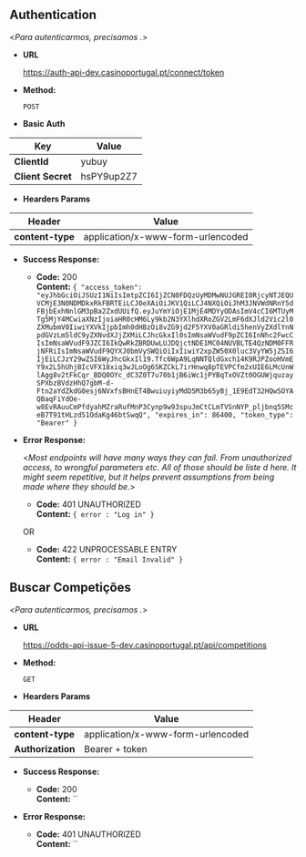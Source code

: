 **Authentication**
----
  <_Para autenticarmos, precisamos ._>

* **URL**

  https://auth-api-dev.casinoportugal.pt/connect/token

* **Method:**
  
  `POST` 
* **Basic Auth**
  
| Key | Value |
| --- | --- |
| **ClientId** | yubuy |
| **Client Secret** | hsPY9up2Z7 |

* **Hearders Params**

| Header | Value |
| --- | --- |
| **content-type** | application/x-www-form-urlencoded |

* **Success Response:**

  * **Code:** 200 <br />
    **Content:** `{
    "access_token": "eyJhbGciOiJSUzI1NiIsImtpZCI6IjZCN0FDQzUyMDMwNUJGREI0RjcyNTJEQUVCMjE3N0NDMDkxRkFBRTEiLCJ0eXAiOiJKV1QiLCJ4NXQiOiJhM3JNVWdNRnY5dFBjbExhNnlGM3pBa2ZxdUUifQ.eyJuYmYiOjE1MjE4MDYyODAsImV4cCI6MTUyMTg5MjY4MCwiaXNzIjoiaHR0cHM6Ly9kb2N3YXlhdXRoZGV2LmF6dXJld2Vic2l0ZXMubmV0IiwiYXVkIjpbImh0dHBzOi8vZG9jd2F5YXV0aGRldi5henVyZXdlYnNpdGVzLm5ldC9yZXNvdXJjZXMiLCJhcGkxIl0sImNsaWVudF9pZCI6InNhc2FwcCIsImNsaWVudF9JZCI6IkQwRkZBRDUwLUJDQjctNDE1MC04NUVBLTE4QzNDM0FFRjNFRiIsImNsaWVudF9QYXJ0bmVySWQiOiIxIiwiY2xpZW50X0luc3VyYW5jZSI6IjEiLCJzY29wZSI6WyJhcGkxIl19.Tfc6WpA9LqNNTQldGxch14K9RJPZooHVmEY9x2L5hUhjBIcVFX18xiq3wJLoOg6SKZCkL7irHnwq8pTEVPCfm2xUIE6LMcUnWlAgg8v2tFkCqr_BDQ0OYc_dC3Z0T7u70b1jB6iWc1jPYBqTxOVZt0OGUWjquzaySPXbzBVdzHhQ7gbM-d-Ftn2aYdZkdG0esj6NVxfsBHnET4BwuiuyiyMdD5M3b65yBj_1E9EdT32HQwSOYAQBaqFiYdOe-w8EvRAuuCmPfdyahMZraRufMnP3Cynp9w93spuJmCtCLmTVSnNYP_pljbnq5SMceB7T91tHLzd51OdaKg46btSwqQ",
    "expires_in": 86400,
    "token_type": "Bearer"
}`
 
* **Error Response:**

  <_Most endpoints will have many ways they can fail. From unauthorized access, to wrongful parameters etc. All of those should be liste d here. It might seem repetitive, but it helps prevent assumptions from being made where they should be._>

  * **Code:** 401 UNAUTHORIZED <br />
    **Content:** `{ error : "Log in" }`

  OR

  * **Code:** 422 UNPROCESSABLE ENTRY <br />
    **Content:** `{ error : "Email Invalid" }`
    
    
    
    
**Buscar Competições**
----
  <_Para autenticarmos, precisamos ._>

* **URL**

  https://odds-api-issue-5-dev.casinoportugal.pt/api/competitions

* **Method:**
  
  `GET` 
  
* **Hearders Params**

| Header | Value |
| --- | --- |
| **content-type** | application/x-www-form-urlencoded |
| **Authorization** | Bearer + token |


* **Success Response:**

  * **Code:** 200 <br />
    **Content:** ``
 
* **Error Response:**

  * **Code:** 401 UNAUTHORIZED <br />
    **Content:** ``

 


